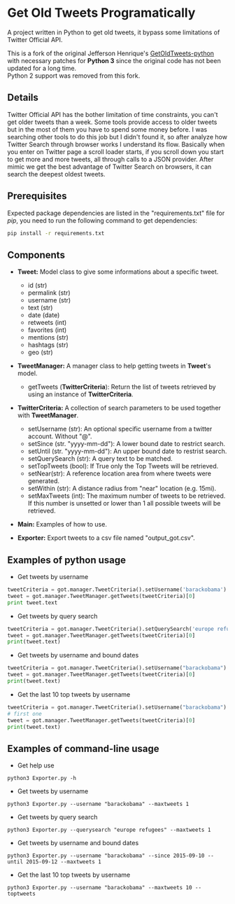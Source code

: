 # Get Old Tweets Programatically
A project written in Python to get old tweets, it bypass some limitations of Twitter Official API.

This is a fork of the original Jefferson Henrique's [GetOldTweets-python](https://github.com/Jefferson-Henrique/GetOldTweets-python) with necessary patches for **Python 3** since the original code has not been updated for a long time.  
Python 2 support was removed from this fork.

## Details
Twitter Official API has the bother limitation of time constraints, you can't get older tweets than a week. Some tools provide access to older tweets but in the most of them you have to spend some money before.
I was searching other tools to do this job but I didn't found it, so after analyze how Twitter Search through browser works I understand its flow. Basically when you enter on Twitter page a scroll loader starts, if you scroll down you start to get more and more tweets, all through calls to a JSON provider. After mimic we get the best advantage of Twitter Search on browsers, it can search the deepest oldest tweets.

## Prerequisites
Expected package dependencies are listed in the "requirements.txt" file for _pip_, you need to run the following command to get dependencies:
```sh
pip install -r requirements.txt
```

## Components
- **Tweet:** Model class to give some informations about a specific tweet.
  - id (str)
  - permalink (str)
  - username (str)
  - text (str)
  - date (date)
  - retweets (int)
  - favorites (int)
  - mentions (str)
  - hashtags (str)
  - geo (str)

- **TweetManager:** A manager class to help getting tweets in **Tweet**'s model.
  - getTweets (**TwitterCriteria**): Return the list of tweets retrieved by using an instance of **TwitterCriteria**. 

- **TwitterCriteria:** A collection of search parameters to be used together with **TweetManager**.
  - setUsername (str): An optional specific username from a twitter account. Without "@".
  - setSince (str. "yyyy-mm-dd"): A lower bound date to restrict search.
  - setUntil (str. "yyyy-mm-dd"): An upper bound date to restrist search.
  - setQuerySearch (str): A query text to be matched.
  - setTopTweets (bool): If True only the Top Tweets will be retrieved.
  - setNear(str): A reference location area from where tweets were generated.
  - setWithin (str): A distance radius from "near" location (e.g. 15mi).
  - setMaxTweets (int): The maximum number of tweets to be retrieved. If this number is unsetted or lower than 1 all possible tweets will be retrieved.
  
- **Main:** Examples of how to use.

- **Exporter:** Export tweets to a csv file named "output_got.csv".

## Examples of python usage
- Get tweets by username
``` python
tweetCriteria = got.manager.TweetCriteria().setUsername('barackobama').setMaxTweets(1)
tweet = got.manager.TweetManager.getTweets(tweetCriteria)[0]
print tweet.text
```    
- Get tweets by query search
``` python
tweetCriteria = got.manager.TweetCriteria().setQuerySearch('europe refugees').setSince("2015-05-01").setUntil("2015-09-30").setMaxTweets(1)
tweet = got.manager.TweetManager.getTweets(tweetCriteria)[0]
print(tweet.text)
```    
- Get tweets by username and bound dates
``` python
tweetCriteria = got.manager.TweetCriteria().setUsername("barackobama").setSince("2015-09-10").setUntil("2015-09-12").setMaxTweets(1)
tweet = got.manager.TweetManager.getTweets(tweetCriteria)[0]
print(tweet.text)
```
- Get the last 10 top tweets by username
``` python
tweetCriteria = got.manager.TweetCriteria().setUsername("barackobama").setTopTweets(True).setMaxTweets(10)
# first one
tweet = got.manager.TweetManager.getTweets(tweetCriteria)[0]
print(tweet.text)
```

## Examples of command-line usage
- Get help use
```
python3 Exporter.py -h
``` 
- Get tweets by username
```
python3 Exporter.py --username "barackobama" --maxtweets 1
```    
- Get tweets by query search
```
python3 Exporter.py --querysearch "europe refugees" --maxtweets 1
```    
- Get tweets by username and bound dates
```
python3 Exporter.py --username "barackobama" --since 2015-09-10 --until 2015-09-12 --maxtweets 1
```
- Get the last 10 top tweets by username
```
python3 Exporter.py --username "barackobama" --maxtweets 10 --toptweets
```
